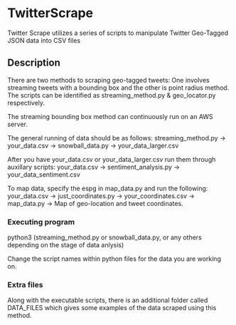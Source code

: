 # TwitterScrape

Twitter Scrape utilizes a series of scripts to manipulate Twitter Geo-Tagged JSON data into CSV files

## Description

There are two methods to scraping geo-tagged tweets: One involves streaming tweets with a bounding box and the other is point radius method. The scripts can be identified as streaming_method.py & geo_locator.py respectively.

The streaming bounding box method can continuously run on an AWS server.

The general running of data should be as follows:
streaming_method.py -> your_data.csv -> snowball_data.py -> your_data_larger.csv

After you have your_data.csv or your_data_larger.csv run them through auxillary scripts:
your_data.csv -> sentiment_analysis.py -> your_data_sentiment.csv

To map data, specify the espg in map_data.py and run the following:
your_data.csv -> just_coordinates.py -> your_coordinates.csv -> map_data.py -> Map of geo-location and tweet coordinates.


### Executing program

python3 (streaming_method.py or snowball_data.py, or any others depending on the stage of data anlysis) 

Change the script names within python files for the data you are working on.

### Extra files

Along with the executable scripts, there is an additional folder called DATA_FILES which gives some examples of the data scraped using this method.
